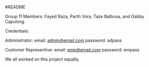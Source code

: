 #README

Group 11 Members: Fayed Raza, Parth Vora, Taze Balbosa, and Gabby Capulong

Credentials:

Administrator:
email: admin@email.com
password: adpass

Customer Representive:
email: emp@email.com
password: empass

We all worked on this project equally.
